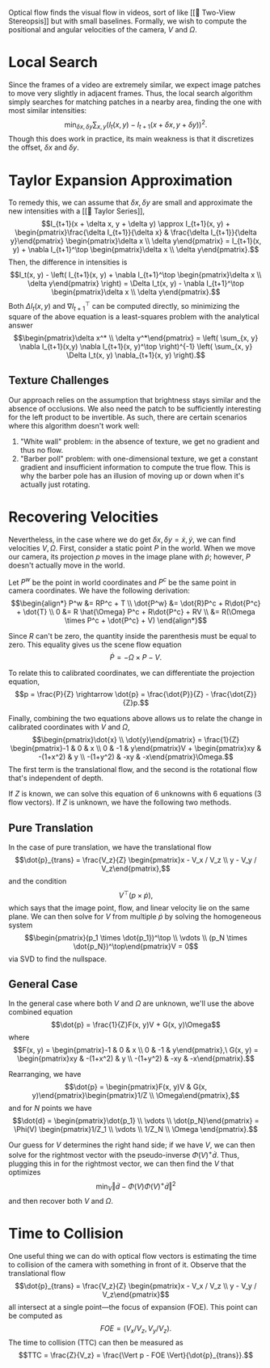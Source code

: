 Optical flow finds the visual flow in videos, sort of like [[🍿 Two-View Stereopsis]] but with small baselines. Formally, we wish to compute the positional and angular velocities of the camera, $V$ and $\Omega$.

# Local Search
Since the frames of a video are extremely similar, we expect image patches to move very slightly in adjacent frames. Thus, the local search algorithm simply searches for matching patches in a nearby area, finding the one with most similar intensities: $$\min_{\delta x, \delta y} \sum_{x, y} (I_t(x, y) - I_{t+1}(x + \delta x, y + \delta y))^2.$$ Though this does work in practice, its main weakness is that it discretizes the offset, $\delta x$ and $\delta y$.

# Taylor Expansion Approximation
To remedy this, we can assume that $\delta x, \delta y$ are small and approximate the new intensities with a [[🎤 Taylor Series]], $$I_{t+1}(x + \delta x, y + \delta y) \approx I_{t+1}(x, y) + \begin{pmatrix}\frac{\delta I_{t+1}}{\delta x} & \frac{\delta I_{t+1}}{\delta y}\end{pmatrix} \begin{pmatrix}\delta x \\ \delta y\end{pmatrix} = I_{t+1}(x, y) + \nabla I_{t+1}^\top \begin{pmatrix}\delta x \\ \delta y\end{pmatrix}.$$ Then, the difference in intensities is $$I_t(x, y) - \left( I_{t+1}(x, y) + \nabla I_{t+1}^\top \begin{pmatrix}\delta x \\ \delta y\end{pmatrix} \right) = \Delta I_t(x, y) - \nabla I_{t+1}^\top \begin{pmatrix}\delta x \\ \delta y\end{pmatrix}.$$ Both $\Delta I_t(x, y)$ and $\nabla I_{t+1}^\top$ can be computed directly, so minimizing the square of the above equation is a least-squares problem with the analytical answer $$\begin{pmatrix}\delta x^* \\ \delta y^*\end{pmatrix} = \left( \sum_{x, y} \nabla I_{t+1}(x,y) \nabla I_{t+1}(x, y)^\top \right)^{-1} \left( \sum_{x, y} \Delta I_t(x, y) \nabla_{t+1}(x, y) \right).$$

## Texture Challenges
Our approach relies on the assumption that brightness stays similar and the absence of occlusions. We also need the patch to be sufficiently interesting for the left product to be invertible. As such, there are certain scenarios where this algorithm doesn't work well:
1. "White wall" problem: in the absence of texture, we get no gradient and thus no flow.
2. "Barber poll" problem: with one-dimensional texture, we get a constant gradient and insufficient information to compute the true flow. This is why the barber pole has an illusion of moving up or down when it's actually just rotating.

# Recovering Velocities
Nevertheless, in the case where we do get $\delta x, \delta y = \dot{x}, \dot{y}$, we can find velocities $V, \Omega$. First, consider a static point $P$ in the world. When we move our camera, its projection $p$ moves in the image plane with $\dot{p}$; however, $P$ doesn't actually move in the world.

Let $P^w$ be the point in world coordinates and $P^c$ be the same point in camera coordinates. We have the following derivation: $$\begin{align*} P^w &= RP^c + T \\ \dot{P^w} &= \dot{R}P^c + R\dot{P^c} + \dot{T} \\ 0 &= R \hat{\Omega} P^c + R\dot{P^c} + RV \\ &= R(\Omega \times P^c + \dot{P^c} + V) \end{align*}$$

Since $R$ can't be zero, the quantity inside the parenthesis must be equal to zero. This equality gives us the scene flow equation $$\dot{P} = -\Omega \times P - V.$$

To relate this to calibrated coordinates, we can differentiate the projection equation, $$p = \frac{P}{Z} \rightarrow \dot{p} = \frac{\dot{P}}{Z} - \frac{\dot{Z}}{Z}p.$$

Finally, combining the two equations above allows us to relate the change in calibrated coordinates with $V$ and $\Omega$, $$\begin{pmatrix}\dot{x} \\ \dot{y}\end{pmatrix} = \frac{1}{Z} \begin{pmatrix}-1 & 0 & x \\ 0 & -1 & y\end{pmatrix}V + \begin{pmatrix}xy & -(1+x^2) & y \\ -(1+y^2) & -xy & -x\end{pmatrix}\Omega.$$ The first term is the translational flow, and the second is the rotational flow that's independent of depth.

If $Z$ is known, we can solve this equation of 6 unknowns with 6 equations (3 flow vectors). If $Z$ is unknown, we have the following two methods.

## Pure Translation
In the case of pure translation, we have the translational flow $$\dot{p}_{trans} = \frac{V_z}{Z} \begin{pmatrix}x - V_x / V_z \\ y - V_y / V_z\end{pmatrix},$$ and the condition $$V^\top (p \times \dot{p}),$$ which says that the image point, flow, and linear velocity lie on the same plane. We can then solve for $V$ from multiple $\dot{p}$ by solving the homogeneous system $$\begin{pmatrix}(p_1 \times \dot{p_1})^\top \\ \vdots \\ (p_N \times \dot{p_N})^\top\end{pmatrix}V = 0$$ via SVD to find the nullspace.

## General Case
In the general case where both $V$ and $\Omega$ are unknown, we'll use the above combined equation $$\dot{p} = \frac{1}{Z}F(x, y)V + G(x, y)\Omega$$ where $$F(x, y) = \begin{pmatrix}-1 & 0 & x \\ 0 & -1 & y\end{pmatrix},\ G(x, y) = \begin{pmatrix}xy & -(1+x^2) & y \\ -(1+y^2) & -xy & -x\end{pmatrix}.$$

Rearranging, we have $$\dot{p} = \begin{pmatrix}F(x, y)V & G(x, y)\end{pmatrix}\begin{pmatrix}1/Z \\ \Omega\end{pmatrix},$$ and for $N$ points we have $$\dot{d} = \begin{pmatrix}\dot{p_1} \\ \vdots \\ \dot{p_N}\end{pmatrix} = \Phi(V) \begin{pmatrix}1/Z_1 \\ \vdots \\ 1/Z_N \\ \Omega \end{pmatrix}.$$

Our guess for $V$ determines the right hand side; if we have $V$, we can then solve for the rightmost vector with the pseudo-inverse $\Phi(V)^+ \dot{d}$. Thus, plugging this in for the rightmost vector, we can then find the $V$ that optimizes $$\min_V \Vert \dot{d} - \Phi(V) \Phi(V)^+ \dot{d} \Vert^2$$ and then recover both $V$ and $\Omega$.

# Time to Collision
One useful thing we can do with optical flow vectors is estimating the time to collision of the camera with something in front of it. Observe that the translational flow $$\dot{p}_{trans} = \frac{V_z}{Z} \begin{pmatrix}x - V_x / V_z \\ y - V_y / V_z\end{pmatrix}$$ all intersect at a single point—the focus of expansion (FOE). This point can be computed as $$FOE = (V_x/V_z, V_y/V_z).$$ The time to collision (TTC) can then be measured as $$TTC = \frac{Z}{V_z} = \frac{\Vert p - FOE \Vert}{\dot{p}_{trans}}.$$